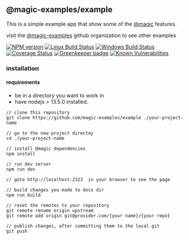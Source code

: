 ## @magic-examples/example

This is a simple example app that show some of the [@magic](https://github.com/magic) features.

visit the [@magic-examples](https://github.com/magic-examples)
github organization to see other examples

[![NPM version][npm-image]][npm-url]
[![Linux Build Status][travis-image]][travis-url]
[![Windows Build Status][appveyor-image]][appveyor-url]
[![Coverage Status][coveralls-image]][coveralls-url]
[![Greenkeeper badge][greenkeeper-image]][greenkeeper-url]
[![Known Vulnerabilities][snyk-image]][snyk-url]

[npm-image]: https://img.shields.io/npm/v/@magic/example.svg
[npm-url]: https://www.npmjs.com/package/@magic/example
[travis-image]: https://api.travis-ci.com/magic/example.svg?branch=master
[travis-url]: https://travis-ci.com/magic/example
[appveyor-image]: https://img.shields.io/appveyor/ci/magic/example/master.svg
[appveyor-url]: https://ci.appveyor.com/project/magic/example/branch/master
[coveralls-image]: https://coveralls.io/repos/github/magic/example/badge.svg
[coveralls-url]: https://coveralls.io/github/magic/example
[greenkeeper-image]: https://badges.greenkeeper.io/magic/example.svg
[greenkeeper-url]: https://badges.greenkeeper.io/magic/example.svg
[snyk-image]: https://snyk.io/test/github/magic/example/badge.svg
[snyk-url]: https://snyk.io/test/github/magic/example


### installation

#### requirements

* be in a directory you want to work in
* have nodejs > 13.5.0 installed.

```
// clone this repository
git clone https://github.com/magic-examples/example ./your-project-name

// go to the new project directoy
cd ./your-project-name

// install @magic dependencies
npm install

// run dev server
npm run dev

// goto http://localhost:2323  in your browser to see the page

// build changes you made to docs dir
npm run build

// reset the remotes to your repository
git remote rename origin upstream
git remote add origin git@provider.com/{your name}/{your repo}

// publish changes, after committing them to the local git
git push

```
